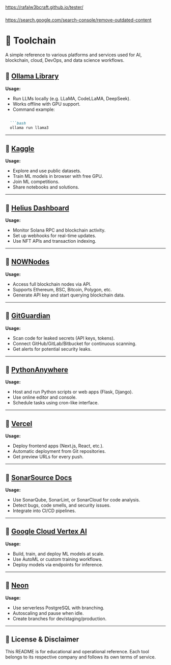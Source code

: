 ###
https://rafalw3bcraft.github.io/tester/
###
###
https://search.google.com/search-console/remove-outdated-content
###
# 🧰 Toolchain

A simple reference to various platforms and services used for AI, blockchain, cloud, DevOps, and data science workflows.

## 🔗 [Ollama Library](https://ollama.com/library)

**Usage:**
- Run LLMs locally (e.g. LLaMA, CodeLLaMA, DeepSeek).
- Works offline with GPU support.
- Command example:
````markdown

  ```bash
  ollama run llama3
````

---

## 🔗 [Kaggle](https://www.kaggle.com/)

**Usage:**

* Explore and use public datasets.
* Train ML models in browser with free GPU.
* Join ML competitions.
* Share notebooks and solutions.

---

## 🔗 [Helius Dashboard](http://dashboard.helius.dev/)

**Usage:**

* Monitor Solana RPC and blockchain activity.
* Set up webhooks for real-time updates.
* Use NFT APIs and transaction indexing.

---

## 🔗 [NOWNodes](https://account.nownodes.io/auth/login)

**Usage:**

* Access full blockchain nodes via API.
* Supports Ethereum, BSC, Bitcoin, Polygon, etc.
* Generate API key and start querying blockchain data.

---

## 🔗 [GitGuardian](https://dashboard.gitguardian.com/)

**Usage:**

* Scan code for leaked secrets (API keys, tokens).
* Connect GitHub/GitLab/Bitbucket for continuous scanning.
* Get alerts for potential security leaks.

---

## 🔗 [PythonAnywhere](https://www.pythonanywhere.com/)

**Usage:**

* Host and run Python scripts or web apps (Flask, Django).
* Use online editor and console.
* Schedule tasks using cron-like interface.

---

## 🔗 [Vercel](https://vercel.com/)

**Usage:**

* Deploy frontend apps (Next.js, React, etc.).
* Automatic deployment from Git repositories.
* Get preview URLs for every push.

---

## 🔗 [SonarSource Docs](https://docs.sonarsource.com/)

**Usage:**

* Use SonarQube, SonarLint, or SonarCloud for code analysis.
* Detect bugs, code smells, and security issues.
* Integrate into CI/CD pipelines.

---

## 🔗 [Google Cloud Vertex AI](https://console.cloud.google.com/vertex-ai/)

**Usage:**

* Build, train, and deploy ML models at scale.
* Use AutoML or custom training workflows.
* Deploy models via endpoints for inference.

---

## 🔗 [Neon](https://console.neon.tech/)

**Usage:**

* Use serverless PostgreSQL with branching.
* Autoscaling and pause when idle.
* Create branches for dev/staging/production.

---

## 📄 License & Disclaimer

This README is for educational and operational reference. Each tool belongs to its respective company and follows its own terms of service.

```
